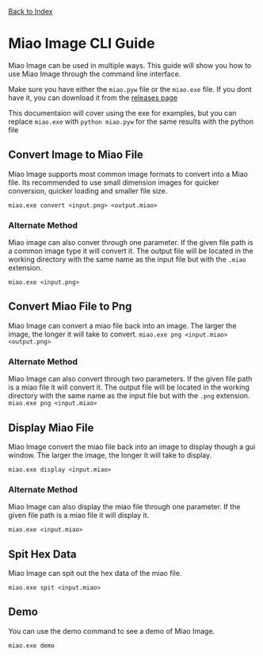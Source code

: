 [Back to Index](./README.md)
# Miao Image CLI Guide
Miao Image can be used in multiple ways. This guide will show you how to use Miao Image through the command line interface.

Make sure you have either the `miao.pyw` file or the `miao.exe` file. If you dont have it, you can download it from the [releases page](https://github.com/Daniel4-Scratch/miao-image/releases)

This documentaion will cover using the exe for examples, but you can replace `miao.exe` with `python miao.pyw` for the same results with the python file

## Convert Image to Miao File
Miao Image supports most common image formats to convert into a Miao file. Its recommended to use small dimension images for quicker conversion, quicker loading and smaller file size.
```
miao.exe convert <input.png> <output.miao>
```
### Alternate Method
Miao image can also conver through one parameter. If the given file path is a common image type it will convert it. The output file will be located in the working directory with the same name as the input file but with the `.miao` extension. 
```
miao.exe <input.png>
```

## Convert Miao File to Png
Miao Image can convert a miao file back into an image. The larger the image, the longer it will take to convert.
```miao.exe png <input.miao> <output.png>```

### Alternate Method
Miao Image can also convert through two parameters. If the given file path is a miao file it will convert it. The output file will be located in the working directory with the same name as the input file but with the `.png` extension.
```miao.exe png <input.miao>```

## Display Miao File
Miao Image convert the miao file back into an image to display though a gui window.
The larger the image, the longer it will take to display.
```
miao.exe display <input.miao>
```
### Alternate Method
Miao Image can also display the miao file through one parameter. If the given file path is a miao file it will display it.
```
miao.exe <input.miao>
```

## Spit Hex Data
Miao Image can spit out the hex data of the miao file.
```
miao.exe spit <input.miao>
```

## Demo
You can use the demo command to see a demo of Miao Image.
```
miao.exe demo
```